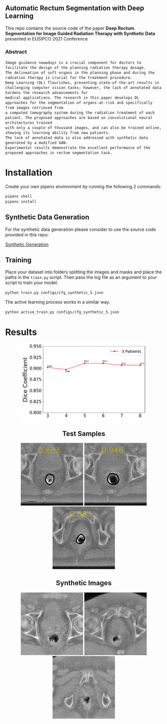 ## Automatic Rectum Segmentation with Deep Learning

This repo contains the source code of the paper **Deep Rectum Segmentation for Image Guided Radiation Therapy with Synthetic Data**
presented in EUSIPCO 2021 Conference

### Abstract

```
Image guidance nowadays is a crucial component for doctors to facilitate the design of the planning radiation therapy dosage.
The delineation of soft organs in the planning phase and during the radiation therapy is crucial for the treatment procedure.
Deep Learning (DL) flourishes, presenting state-of-the-art results in challenging computer vision tasks; however, the lack of annotated data hardens the research advancements for
medical applications. The research in this paper develops DL approaches for the segmentation of organs-at-risk and specifically from images retrieved from
a computed tomography system during the radiation treatment of each patient. The proposed approaches are based on convolutional neural architectures trained
with only a couple of thousand images, and can also be trained online, showing its learning ability from new patients.
The lack of annotated data is also addressed with synthetic data generated by a modified GAN.
Experimental results demonstrate the excellent performance of the proposed approaches in rectum segmentation task.
```

# Installation

Create your own pipenv environment by running the following 2 commands:

```bash
pipenv shell
pipenv install
```


## Synthetic Data Generation

For the synthetic data generation please consider to use the source code provided in this repo:

<a href="https://github.com/mahmoodlab/NucleiSegmentation">Synthetic Generation</a>

## Training

Place your dataset into folders splitting the images and masks and place the paths in the `train.py` script. Then pass the log file as
an argument to your script to train your model.

`python train.py configs/cfg_synthetic_5.json`

The active learning process works in a similar way.

`python active_train.py configs/cfg_synthetic_5.json`


# Results

<div align="center">
<p>
<img width="400" src="images/active_2.png">
</p>
<div>

## Test Samples
<p float="left">
  <img src="images/seg_mask_data_VT1_U_7FE5C1K1_12_out.png" width="200" />
  <img src="images/seg_mask_data_VT1_U_7FE5C1K1_13_out.png" width="200" />
  <img src="images/seg_mask_data_VT1_U_7FE5C1K1_16_out.png" width="200" />
</p>


## Synthetic Images
<p float="left">
  <img src="images/synthetic_1.png" width="200" />
  <img src="images/synthetic_2.png" width="200" />
  <img src="images/synthetic_3.png" width="200" />
</p>

